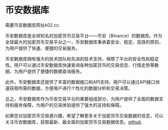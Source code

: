 # 币安数据库

需要币安数据库网址k02.cc.

币安数据库是全球知名的加密货币交易平台——币安（Binance）的数据库。作为全球最大的加密货币交易平台之一，币安数据库秉承着安全、稳定、高效的原则，为用户提供了快速、便捷的交易服务。

币安数据库拥有强大的技术团队和先进的技术支持，保障了平台的安全性和稳定性。用户可以通过币安数据库快速查询各种加密货币的交易信息、行情走势等数据，为用户提供了便捷的数据查询服务。

此外，币安数据库还提供了丰富的数据接口和API支持，用户可以通过API接口快速获取所需的数据，方便用户进行个性化的数据分析和交易决策。

总之，币安数据库作为币安交易平台的重要组成部分，为用户提供了全面的数据支持和服务保障，为用户的交易体验提供了强大的支持和保障。

如果您对加密货币交易感兴趣，希望了解更多关于加密货币交易数据的信息，可以关注币安数据库，获取最新、最全面的加密货币交易数据信息。[github](https://github.com)